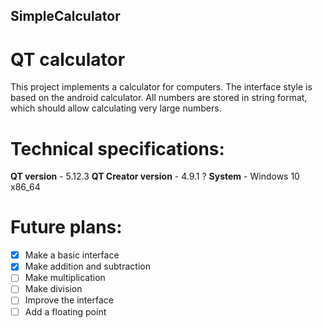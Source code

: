 ## SimpleCalculator
# QT calculator

This project implements a calculator for computers. The interface style is based on the android calculator. All numbers are stored in string format, which should allow calculating very large numbers.

# Technical specifications:
**QT version** - 5.12.3
**QT Creator version** - 4.9.1 ?
**System** - Windows 10 x86_64

# Future plans:
- [x] Make a basic interface
- [x] Make addition and subtraction
- [ ] Make multiplication
- [ ] Make division
- [ ] Improve the interface
- [ ] Add a floating point